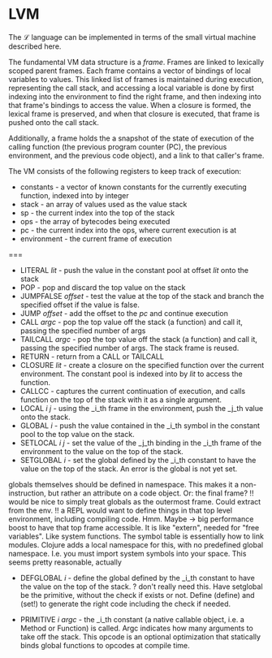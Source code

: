 LVM
===

The ℒ language can be implemented in terms of the small virtual machine described here.

The fundamental VM data structure is a _frame_. Frames are linked to lexically scoped parent frames.
Each frame contains a vector of bindings of local variables to values.
This linked list of frames is maintained during execution, representing the call stack,
and accessing a local variable is done by
first indexing into the environment to find the right frame, and then indexing into that frame's
bindings to access the value.
When a closure is formed, the lexical frame is preserved, and when that closure is executed, that
frame is pushed onto the call stack.

Additionally, a frame holds the a snapshot of the state of execution of the calling function (the previous
program counter (PC), the previous environment, and the previous code object), and a link to that caller's
frame.

The VM consists of the following registers to keep track of execution:

* constants - a vector of known constants for the currently executing function, indexed into by integer
* stack - an array of values used as the value stack
* sp - the current index into the top of the stack
* ops - the array of bytecodes being executed
* pc - the current index into the ops, where current execution is at
* environment - the current frame of execution

===

* LITERAL _lit_ - push the value in the constant pool at offset _lit_ onto the stack
* POP - pop and discard the top value on the stack
* JUMPFALSE _offset_ - test the value at the top of the stack and branch the specified offset if the value is false.
* JUMP _offset_ - add the offset to the _pc_ and continue execution
* CALL _argc_ - pop the top value off the stack (a function) and call it, passing the specified number of args	
* TAILCALL _argc_ - pop the top value off the stack (a function) and call it, passing the specified number of args. The stack frame is reused.
* RETURN - return from a CALL or TAILCALL
* CLOSURE _lit_ - create a closure on the specified function over the current environment. The constant pool is indexed into by _lit_ to access the function.
* CALLCC - captures the current continuation of execution, and calls function on the top of the stack with it as a single argument.
* LOCAL _i_ _j_ - using the _i_th frame in the environment, push the _j_th value onto the stack.
* GLOBAL _i_ - push the value contained in the _i_th symbol in the constant pool to the top value on the stack.
* SETLOCAL _i_ _j_ - set the value of the _j_th binding in the _i_th frame of the environment to the value on the top of the stack.
* SETGLOBAL _i_ - set the global defined by the _i_th constant to have the value on the top of the stack. An error is the global is not yet set.

globals themselves should be defined in namespace. This makes it a non-instruction, but rather an attribute on a code object. Or: the final frame?
	!! would be nice to simply treat globals as the outermost frame. Could extract from the env.
	!! a REPL would want to define things in that top level environment, including compiling code. Hmm. Maybe
	-> big performance boost to have that top frame accessible. It is like "extern", needed for "free variables". Like system functions.
	The symbol table is essentially how to link modules. Clojure adds a local namespace for this, with no predefined global namespace. I.e. you
		must import system symbols into your space. This seems pretty reasonable, actually
	
* DEFGLOBAL _i_ - define the global defined by the _i_th constant to have the value on the top of the stack.
	? don't really need this. Have setglobal be the primitive, without the check if exists or not. Define (define) and (set!) to generate the right code
		including the check if needed.

* PRIMITIVE _i_ _argc_ - the _i_th constant (a native callable object, i.e. a Method or Function) is called. Argc indicates how many arguments to take off the stack. This opcode is an optional optimization that statically binds global functions to opcodes at compile time.



